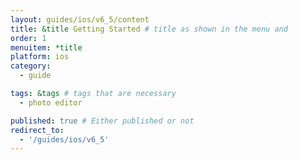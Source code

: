 ```yaml
---
layout: guides/ios/v6_5/content
title: &title Getting Started # title as shown in the menu and 
order: 1
menuitem: *title
platform: ios
category: 
  - guide

tags: &tags # tags that are necessary
  - photo editor 

published: true # Either published or not 
redirect_to:
  - '/guides/ios/v6_5'
---
```

